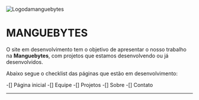 ![Logodamanguebytes](https://i.ibb.co/s6zFftn/INTERNO.png)
# MANGUEBYTES
 
O site em desenvolvimento tem o objetivo de apresentar o nosso trabalho na **Manguebytes**, com projetos que estamos desenvolvendo ou já desenvolvidos.

Abaixo segue o checklist das páginas que estão em desenvolvimento:

-[] Página inicial
-[] Equipe
-[] Projetos
-[] Sobre
-[] Contato

***
